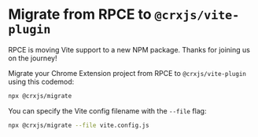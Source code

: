 # Migrate from RPCE to `@crxjs/vite-plugin`

RPCE is moving Vite support to a new NPM package. Thanks for joining us on the journey!

Migrate your Chrome Extension project from RPCE to `@crxjs/vite-plugin` using
this codemod:

```sh
npx @crxjs/migrate
```

You can specify the Vite config filename with the `--file` flag:

```sh
npx @crxjs/migrate --file vite.config.js
```
